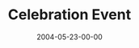 ---
layout: message
category: message
series: "Going Crazy"
title: "Celebration Event"
date: 2004-05-23-00-00
message_id: 170
audio: "http://s3.amazonaws.com/crossroads-media/messages/audio/GC_06_05-23-04_Celebration_Event.mp3"
audio-duration: "45:41"
explicit: false
---